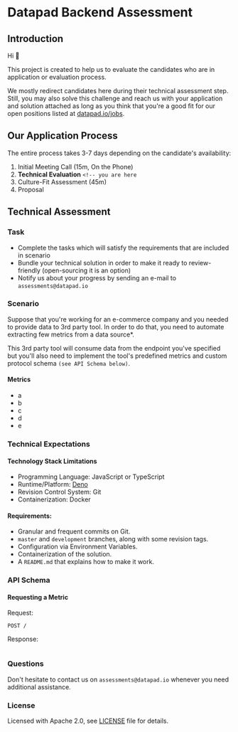 # Datapad Backend Assessment


## Introduction

Hi 👋

This project is created to help us to evaluate the candidates who are in application or evaluation process.

We mostly redirect candidates here during their technical assessment step. Still, you may also solve this
challenge and reach us with your application and solution attached as long as you think that you're a good
fit for our open positions listed at [datapad.io/jobs](https://datapad.io/jobs).


## Our Application Process

The entire process takes 3-7 days depending on the candidate's availability:

1. Initial Meeting Call (15m, On the Phone)
2. **Technical Evaluation** `<!-- you are here`
3. Culture-Fit Assessment (45m)
4. Proposal


## Technical Assessment

### Task

- Complete the tasks which will satisfy the requirements that are included in scenario
- Bundle your technical solution in order to make it ready to review-friendly (open-sourcing it is an option)
- Notify us about your progress by sending an e-mail to `assessments@datapad.io`


### Scenario

Suppose that you're working for an e-commerce company and you needed to provide data to 3rd party tool. In
order to do that, you need to automate extracting few metrics from a data source*.

This 3rd party tool will consume data from the endpoint you've specified but you'll also need to implement
the tool's predefined metrics and custom protocol schema `(see API Schema below)`.


#### Metrics

- a
- b
- c
- d
- e


### Technical Expectations

#### Technology Stack Limitations

- Programming Language: JavaScript or TypeScript
- Runtime/Platform: [Deno](https://deno.land/)
- Revision Control System: Git
- Containerization: Docker


#### Requirements:

- Granular and frequent commits on Git.
- `master` and `development` branches, along with some revision tags.
- Configuration via Environment Variables.
- Containerization of the solution.
- A `README.md` that explains how to make it work.


### API Schema

#### Requesting a Metric

Request:

```http
POST /

```

Response:

```http
```


### Questions

Don't hesitate to contact us on `assessments@datapad.io` whenever you need additional assistance.

### License

Licensed with Apache 2.0, see [LICENSE](LICENSE) file for details.
